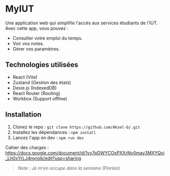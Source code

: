 # MyIUT

Une application web qui simplifie l'accès aux services étudiants de l'IUT.  
Avec cette app, vous pouvez :
- Consulter votre emploi du temps.
- Voir vos notes.
- Gérer vos paramètres.

## Technologies utilisées
- React (Vite)
- Zustand (Gestion des états)
- Dexie.js (IndexedDB)
- React Router (Routing)
- Workbox (Support offline)

## Installation
1. Clonez le repo : `git clone https://github.com/Aksel-b/.git`
2. Installez les dépendances : `npm install`
3. Lancez l'app en dev : `npm run dev`

Cahier des charges : https://docs.google.com/document/d/1vy7pDWYCOxPXXrNv0may3MXYQvi_Lh0xYrLJ4nyroik/edit?usp=sharing  
> *Note : Je m'en occupe dans la semaine (Florian)*
